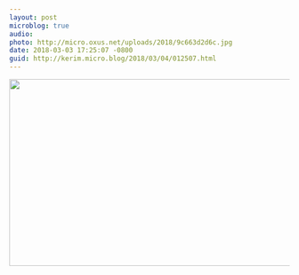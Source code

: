 ```yaml
---
layout: post
microblog: true
audio: 
photo: http://micro.oxus.net/uploads/2018/9c663d2d6c.jpg
date: 2018-03-03 17:25:07 -0800
guid: http://kerim.micro.blog/2018/03/04/012507.html
---
```



<img src="http://micro.oxus.net/uploads/2018/9c663d2d6c.jpg" width="600" height="337" />
